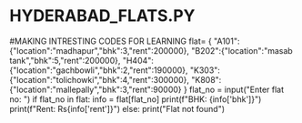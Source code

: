 # HYDERABAD_FLATS.PY
#MAKING INTRESTING CODES FOR LEARNING
flat= {
    "A101":{"location":"madhapur","bhk":3,"rent":200000},
     "B202":{"location":"masab tank","bhk":5,"rent":200000},
     "H404":{"location":"gachbowli","bhk":2,"rent":190000},
      "K303":{"location":"tolichowki","bhk":4,"rent":300000},
       "K808":{"location":"mallepally","bhk":3,"rent":90000}
}
flat_no = input("Enter flat no: ")
if flat_no in flat:
    info = flat[flat_no]
    print(f"BHK: {info['bhk']}")
    print(f"Rent: Rs{info['rent']}")
else:
    print("Flat not found")
